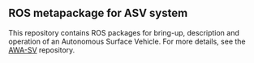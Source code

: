 ## ROS metapackage for ASV system

This repository contains ROS packages for bring-up, description and operation of an Autonomous Surface Vehicle. For more details, see the [AWA-SV](https://github.com/disaster-robotics-proalertas/awa-sv) repository.
